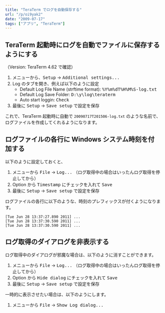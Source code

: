```yaml
---
title: "TeraTerm でログを自動保存する"
url: "/p/oi9yak2"
date: "2009-07-17"
tags: ["アプリ", "TeraTerm"]
---
```



TeraTerm 起動時にログを自動でファイルに保存するようにする
----

（Version: TeraTerm 4.62 で確認）

1. メニューから、<kbd><samp>Setup</samp></kbd> → <kbd><samp>Additional settings...</samp></kbd>
2. Log のタブを開き、例えば以下のように設定
    - Default Log File Name (strftime format): <kbd>%Y%m%dT%H%M%S-log.txt</kbd>
    - Default Log Save Folder: <kbd>D:\y\log\teraterm</kbd>
    - Auto start loggin: <kbd>Check</kbd>
3. 最後に <kbd><samp>Setup</samp></kbd> → <kbd><samp>Save setup</samp></kbd> で設定を保存

これで、TeraTerm 起動時に自動で `20090717T201506-log.txt` のような名前で、ログファイルを作成してくれるようになります。


ログファイルの各行に Windows システム時刻を付加する
----

以下のように設定しておくと、

1. メニューから <kbd><samp>File</samp></kbd> → <kbd><samp>Log...</samp></kbd> （ログ取得中の場合はいったんログ取得を停止してから）
2. Option から <kbd><samp>Timestamp</samp></kbd> にチェックを入れて <kbd><samp>Save</samp></kbd>
3. 最後に <kbd><samp>Setup</samp></kbd> → <kbd><samp>Save setup</samp></kbd> で設定を保存

ログファイルの各行に以下のような、時刻のプレフィックスが付くようになります。

```
[Tue Jun 28 13:37:27.890 2011] ...
[Tue Jun 28 13:37:30.590 2011] ...
[Tue Jun 28 13:37:30.590 2011] ...
```


ログ取得のダイアログを非表示する
----

ログ取得中のダイアログが邪魔な場合は、以下のように消すことができます。

1. メニューから <kbd><samp>File</samp></kbd> → <kbd><samp>Log...</samp></kbd> （ログ取得中の場合はいったんログ取得を停止してから）
2. Option から <kbd><samp>Hide dialog</samp></kbd> にチェックを入れて <kbd><samp>Save</samp></kbd>
3. 最後に <kbd><samp>Setup</samp></kbd> → <kbd><samp>Save setup</samp></kbd> で設定を保存

一時的に表示させたい場合は、以下のようにします。

1. メニューから <kbd><samp>File</samp></kbd> → <kbd><samp>Show Log dialog...</samp></kbd>

